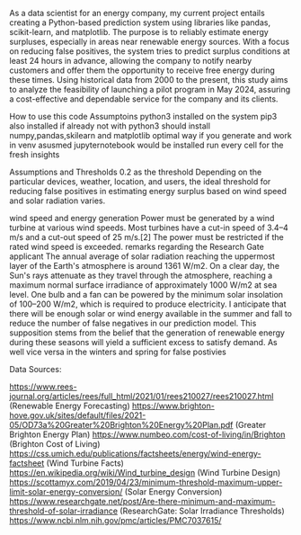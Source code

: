 As a data scientist for an energy company, my current project entails creating a Python-based prediction system using libraries like pandas, scikit-learn, and matplotlib. The purpose is to reliably estimate energy surpluses, especially in areas near renewable energy sources. With a focus on reducing false positives, the system tries to predict surplus conditions at least 24 hours in advance, allowing the company to notify nearby customers and offer them the opportunity to receive free energy during these times. Using historical data from 2000 to the present, this study aims to analyze the feasibility of launching a pilot program in May 2024, assuring a cost-effective and dependable service for the company and its clients.

How to use this code
Assumptoins python3 installed on the system
pip3 also installed if already not with python3
should install numpy,pandas,skilearn and matplotlib 
optimal way if you generate and work in venv
asusmed jupyternotebook would be installed
run every cell for the fresh insights 



Assumptions and Thresholds 
0.2 as the threshold
Depending on the particular devices, weather, location, and users, the ideal threshold for reducing false positives in estimating energy surplus based on wind speed and solar radiation varies.  

wind speed and energy generation
Power must be generated by a wind turbine at various wind speeds. Most turbines have a cut-in speed of 3.4–4 m/s and a cut-out speed of 25 m/s.[2] The power must be restricted if the rated wind speed is exceeded.
remarks regarding the Research Gate applicant
The annual average of solar radiation reaching the uppermost layer of the Earth's atmosphere is around 1361 W/m2. On a clear day, the Sun's rays attenuate as they travel through the atmosphere, reaching a maximum normal surface irradiance of approximately 1000 W/m2 at sea level. One bulb and a fan can be powered by the minimum solar insolation of 100–200 W/m2, which is required to produce electricity. 
I anticipate that there will be enough solar or wind energy available in the summer and fall to reduce the number of false negatives in our prediction model. This supposition stems from the belief that the generation of renewable energy during these seasons will yield a sufficient excess to satisfy demand. As well vice versa in the winters and spring for false postivies


Data Sources:

https://www.rees-journal.org/articles/rees/full_html/2021/01/rees210027/rees210027.html (Renewable Energy Forecasting)
https://www.brighton-hove.gov.uk/sites/default/files/2021-05/OD73a%20Greater%20Brighton%20Energy%20Plan.pdf (Greater Brighton Energy Plan)
https://www.numbeo.com/cost-of-living/in/Brighton (Brighton Cost of Living)
https://css.umich.edu/publications/factsheets/energy/wind-energy-factsheet (Wind Turbine Facts)
https://en.wikipedia.org/wiki/Wind_turbine_design (Wind Turbine Design)
https://scottamyx.com/2019/04/23/minimum-threshold-maximum-upper-limit-solar-energy-conversion/ (Solar Energy Conversion)
https://www.researchgate.net/post/Are-there-minimum-and-maximum-threshold-of-solar-irradiance (ResearchGate: Solar Irradiance Thresholds)
https://www.ncbi.nlm.nih.gov/pmc/articles/PMC7037615/

